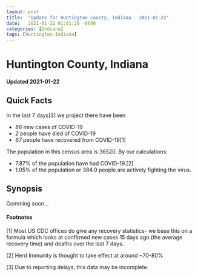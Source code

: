 ```yaml
---
layout: post
title:  "Update for Huntington County, Indiana - 2021-01-22"
date:   2021-01-22 01:01:29 -0600
categories: [Indiana]
tags: [Huntington-Indiana]
---
```


# Huntington County, Indiana
#### Updated 2021-01-22

## Quick Facts

In the last 7 days[3] we project there have been
- *86* new cases of COVID-19
- *2* people have died of COVID-19
- *67* people have recovered from COVID-19[1]

The population in this census area is 36520. By our calculations:
- 7.87% of the population have had COVID-19.[2]
- 1.05% of the population or 384.0 people are actively fighting the virus.

## Synopsis

Comming soon...


#### Footnotes

[1] Most US CDC offices do give any recovery statistics- we base this on a formula which looks at confirmed new cases
15 days ago (the average recovery time) and deaths over the last 7 days.

[2] Herd Immunity is thought to take effect at around ~70-80%

[3] Due to reporting delays, this data may be incomplete.
 
    